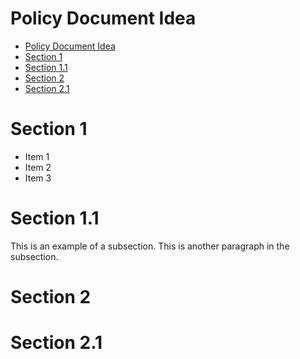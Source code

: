 
# Policy Document Idea

- [Policy Document Idea](#policy-document-idea)
- [Section 1](#section-1)
- [Section 1.1](#section-11)
- [Section 2](#section-2)
- [Section 2.1](#section-21)

# Section 1

- Item 1
- Item 2
- Item 3

# Section 1.1

This is an example of a subsection.
This is another paragraph in the subsection.

# Section 2

# Section 2.1
